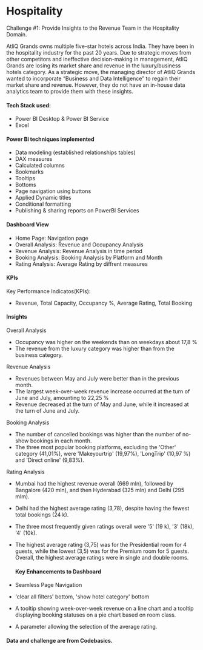 # Hospitality

Challenge #1: Provide Insights to the Revenue Team in the Hospitality Domain.

AtliQ Grands owns multiple five-star hotels across India. They have been in the hospitality industry for the past 20 years. Due to strategic moves from other competitors and ineffective decision-making in management, AtliQ Grands are losing its market share and revenue in the luxury/business hotels category. As a strategic move, the managing director of AtliQ Grands wanted to incorporate “Business and Data Intelligence” to regain their market share and revenue. However, they do not have an in-house data analytics team to provide them with these insights.
#### Tech Stack used:

- Power BI Desktop & Power BI Service
- Excel


#### Power Bi techniques implemented

- Data modeling (established relationships tables)
- DAX measures
- Calculated columns
- Bookmarks
- Tooltips
- Bottoms
- Page navigation using buttons
- Applied Dynamic titles
- Conditional formatting 
- Publishing & sharing reports on PowerBI Services
#### Dashboard View

- Home Page: Navigation page
- Overall Analysis: Revenue and  Occupancy Analysis  
- Revenue Analysis: Revenue Analysis in time period 
- Booking Analysis: Booking Analysis by Platform and Month
- Rating Analysis: Average Rating by diffrent measures

#### KPIs
Key Performance Indicatos(KPIs):


- Revenue, Total Capacity, Occupancy %, Average Rating, Total Booking

#### Insights
Overall Analysis

- Occupancy was higher on the weekends than on weekdays about 17,8 %
- The revenue from the luxury category was higher than from the business category.

Revenue Analysis

- Revenues between May and July were better than in the previous month.
- The largest week-over-week revenue increase occurred at the turn of June and July, amounting to 22,25 %
- Revenue decreased at the turn of May and June, while it increased at the turn of June and July.

Booking Analysis

- The number of cancelled bookings was higher than the number of no-show bookings in each month.
- The three most popular booking platforms, excluding the 'Other' category (41,01%), were 'Makeyourtrip' (19,97%), 'LongTrip' (10,97 %) and 'Direct online' (9,83%).

Rating Analysis

- Mumbai had the highest revenue overall (669 mln), followed by Bangalore (420 mln), and then Hyderabad (325 mln) and Delhi (295 mlm).
- Delhi had the highest average rating (3,78), despite having the fewest total bookings (24 k).
- The three most frequently given ratings overall were '5' (19 k), '3' (18k), '4' (10k).
- The highest average rating (3,75) was for the Presidential room for 4 guests, while the lowest (3,5) was for the Premium room for 5 guests. Overall, the highest average ratings were in single and double rooms.

  #### Key Enhancements to Dashboard

- Seamless Page Navigation
- 'clear all filters' bottom, 'show hotel category' bottom
- A tooltip showing week-over-week revenue on a line chart and a tooltip displaying booking statuses on a pie chart based on room class.
- A parameter allowing the selection of the average rating.


#### Data and challenge are from Codebasics.
